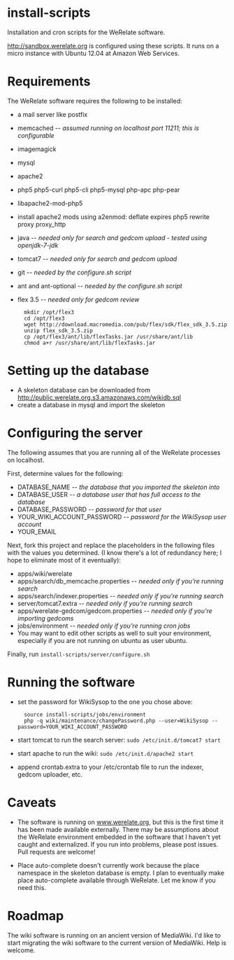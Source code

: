install-scripts
===============

Installation and cron scripts for the WeRelate software.

http://sandbox.werelate.org is configured using these scripts.
It runs on a micro instance with Ubuntu 12.04 at Amazon Web Services.

Requirements
============

The WeRelate software requires the following to be installed:

* a mail server like postfix
* memcached -- _assumed running on localhost port 11211; this is configurable_
* imagemagick
* mysql
* apache2
* php5 php5-curl php5-cli php5-mysql php-apc php-pear
* libapache2-mod-php5
* install apache2 mods using a2enmod: deflate expires php5 rewrite proxy proxy_http
* java -- _needed only for search and gedcom upload - tested using openjdk-7-jdk_
* tomcat7 -- _needed only for search and gedcom upload_
* git -- _needed by the configure.sh script_
* ant and ant-optional -- _needed by the configure.sh script_
* flex 3.5 -- _needed only for gedcom review_

        mkdir /opt/flex3
        cd /opt/flex3
        wget http://download.macromedia.com/pub/flex/sdk/flex_sdk_3.5.zip
        unzip flex_sdk_3.5.zip
        cp /opt/flex3/ant/lib/flexTasks.jar /usr/share/ant/lib
        chmod a+r /usr/share/ant/lib/flexTasks.jar

Setting up the database
=======================

* A skeleton database can be downloaded from http://public.werelate.org.s3.amazonaws.com/wikidb.sql
* create a database in mysql and import the skeleton

Configuring the server
======================

The following assumes that you are running all of the WeRelate processes on localhost.

First, determine values for the following:

* DATABASE_NAME -- _the database that you imported the skeleton into_
* DATABASE_USER -- _a database user that has full access to the database_
* DATABASE_PASSWORD -- _password for that user_
* YOUR_WIKI_ACCOUNT_PASSWORD -- _password for the WikiSysop user account_
* YOUR_EMAIL

Next, fork this project and replace the placeholders in the following files with the values you determined.
(I know there's a lot of redundancy here; I hope to eliminate most of it eventually):

* apps/wiki/werelate
* apps/search/db_memcache.properties -- _needed only if you're running search_
* apps/search/indexer.properties -- _needed only if you're running search_
* server/tomcat7.extra -- _needed only if you're running search_
* apps/werelate-gedcom/gedcom.properties -- _needed only if you're importing gedcoms_
* jobs/environment -- _needed only if you're running cron jobs_
* You may want to edit other scripts as well to suit your environment, especially if you are not running on ubuntu as user ubuntu.

Finally, run `install-scripts/server/configure.sh`

Running the software
====================

* set the password for WikiSysop to the one you chose above:

        source install-scripts/jobs/environment
        php -q wiki/maintenance/changePassword.php --user=WikiSysop --password=YOUR_WIKI_ACCOUNT_PASSWORD

* start tomcat to run the search server: `sudo /etc/init.d/tomcat7 start`
* start apache to run the wiki: `sudo /etc/init.d/apache2 start`
* append crontab.extra to your /etc/crontab file to run the indexer, gedcom uploader, etc.

Caveats
=======

* The software is running on www.werelate.org, but this is the first time it has been made available externally.
There may be assumptions about the WeRelate environment embedded in the software that I haven't yet caught and externalized.
If you run into problems, please post issues.  Pull requests are welcome!

* Place auto-complete doesn't currently work because the place namespace in the skeleton database is empty.
I plan to eventually make place auto-complete available through WeRelate. Let me know if you need this.

Roadmap
=======

The wiki software is running on an ancient version of MediaWiki.
I'd like to start migrating the wiki software to the current version of MediaWiki.
Help is welcome.
